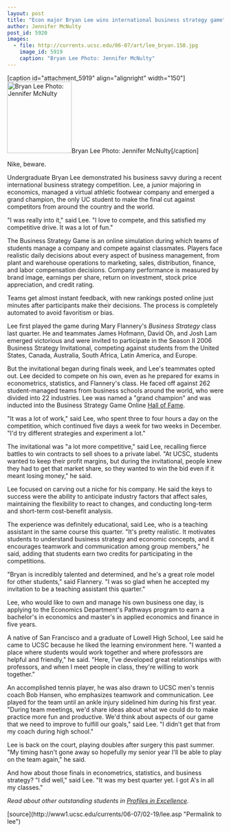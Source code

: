 ```yaml
---
layout: post
title: "Econ major Bryan Lee wins international business strategy game"
author: Jennifer McNulty
post_id: 5920
images:
  - file: http://currents.ucsc.edu/06-07/art/lee_bryan.150.jpg
    image_id: 5919
    caption: "Bryan Lee Photo: Jennifer McNulty"
---
```


[caption id="attachment_5919" align="alignright" width="150"]<a href="http://localhost/mysite/wp-content/uploads/2007/02/lee_bryan.150.jpg"><img class="size-full wp-image-5919" src="http://localhost/mysite/wp-content/uploads/2007/02/lee_bryan.150.jpg" alt="Bryan Lee Photo: Jennifer McNulty" width="150" height="166" /></a>Bryan Lee Photo: Jennifer McNulty[/caption]
<a name="content" id="content"></a>
<p>
  Nike, beware.
</p>
<p>
  Undergraduate Bryan Lee demonstrated his business savvy during a recent international business strategy competition. Lee, a junior majoring in economics, managed a virtual athletic footwear company and emerged a grand champion, the only UC student to make the final cut against competitors from around the country and the world.
</p>
<p>
  "I was really into it," said Lee. "I love to compete, and this satisfied my competitive drive. It was a lot of fun."
</p>
<p>
  The Business Strategy Game is an online simulation during which teams of students manage a company and compete against classmates. Players face realistic daily decisions about every aspect of business management, from plant and warehouse operations to marketing, sales, distribution, finance, and labor compensation decisions. Company performance is measured by brand image, earnings per share, return on investment, stock price appreciation, and credit rating.
</p>
<p>
  Teams get almost instant feedback, with new rankings posted online just minutes after participants make their decisions. The process is completely automated to avoid favoritism or bias.
</p>
<p>
  Lee first played the game during Mary Flannery's <i>Business Strategy</i> class last quarter. He and teammates James Hofmann, David Oh, and Josh Lam emerged victorious and were invited to participate in the Season II 2006 Business Strategy Invitational, competing against students from the United States, Canada, Australia, South Africa, Latin America, and Europe.
</p>
<p>
  But the invitational began during finals week, and Lee's teammates opted out. Lee decided to compete on his own, even as he prepared for exams in econometrics, statistics, and Flannery's class. He faced off against 262 student-managed teams from business schools around the world, who were divided into 22 industries. Lee was named a "grand champion" and was inducted into the Business Strategy Game Online <a href="http://www.bsg-online.com/">Hall of Fame</a>.
</p>
<p>
  "It was a lot of work," said Lee, who spent three to four hours a day on the competition, which continued five days a week for two weeks in December. "I'd try different strategies and experiment a lot."
</p>
<p>
  The invitational was "a lot more competitive," said Lee, recalling fierce battles to win contracts to sell shoes to a private label. "At UCSC, students wanted to keep their profit margins, but during the invitational, people knew they had to get that market share, so they wanted to win the bid even if it meant losing money," he said.
</p>
<p>
  Lee focused on carving out a niche for his company. He said the keys to success were the ability to anticipate industry factors that affect sales, maintaining the flexibility to react to changes, and conducting long-term and short-term cost-benefit analysis.
</p>
<p>
  The experience was definitely educational, said Lee, who is a teaching assistant in the same course this quarter. "It's pretty realistic. It motivates students to understand business strategy and economic concepts, and it encourages teamwork and communication among group members," he said, adding that students earn two credits for participating in the competitions.
</p>
<p>
  "Bryan is incredibly talented and determined, and he's a great role model for other students," said Flannery. "I was so glad when he accepted my invitation to be a teaching assistant this quarter."
</p>
<p>
  Lee, who would like to own and manage his own business one day, is applying to the Economics Department's Pathways program to earn a bachelor's in economics and master's in applied economics and finance in five years.
</p>
<p>
  A native of San Francisco and a graduate of Lowell High School, Lee said he came to UCSC because he liked the learning environment here. "I wanted a place where students would work together and where professors are helpful and friendly," he said. "Here, I've developed great relationships with professors, and when I meet people in class, they're willing to work together."
</p>
<p>
  An accomplished tennis player, he was also drawn to UCSC men's tennis coach Bob Hansen, who emphasizes teamwork and communication. Lee played for the team until an ankle injury sidelined him during his first year. "During team meetings, we'd share ideas about what we could do to make practice more fun and productive. We'd think about aspects of our game that we need to improve to fulfill our goals," said Lee. "I didn't get that from my coach during high school."
</p>
<p>
  Lee is back on the court, playing doubles after surgery this past summer. "My timing hasn't gone away so hopefully my senior year I'll be able to play on the team again," he said.
</p>
<p>
  And how about those finals in econometrics, statistics, and business strategy? "I did well," said Lee. "It was my best quarter yet. I got A's in all my classes."
</p>
<p>
  <i>Read about other outstanding students in <a href="http://www.ucsc.edu/students/profiles/">Profiles in Excellence</a>.</i><br>
</p>
[source](http://www1.ucsc.edu/currents/06-07/02-19/lee.asp "Permalink to lee")
